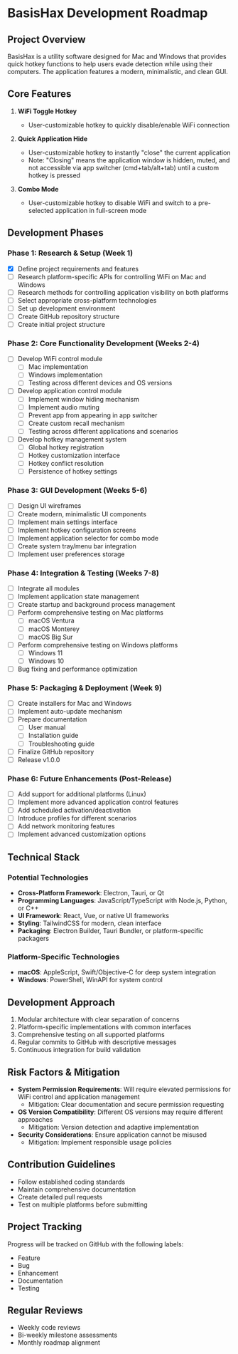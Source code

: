 # BasisHax Development Roadmap

## Project Overview
BasisHax is a utility software designed for Mac and Windows that provides quick hotkey functions to help users evade detection while using their computers. The application features a modern, minimalistic, and clean GUI.

## Core Features
1. **WiFi Toggle Hotkey**
   - User-customizable hotkey to quickly disable/enable WiFi connection
   
2. **Quick Application Hide**
   - User-customizable hotkey to instantly "close" the current application
   - Note: "Closing" means the application window is hidden, muted, and not accessible via app switcher (cmd+tab/alt+tab) until a custom hotkey is pressed
   
3. **Combo Mode**
   - User-customizable hotkey to disable WiFi and switch to a pre-selected application in full-screen mode

## Development Phases

### Phase 1: Research & Setup (Week 1)
- [x] Define project requirements and features
- [ ] Research platform-specific APIs for controlling WiFi on Mac and Windows
- [ ] Research methods for controlling application visibility on both platforms
- [ ] Select appropriate cross-platform technologies
- [ ] Set up development environment
- [ ] Create GitHub repository structure
- [ ] Create initial project structure

### Phase 2: Core Functionality Development (Weeks 2-4)
- [ ] Develop WiFi control module
  - [ ] Mac implementation
  - [ ] Windows implementation
  - [ ] Testing across different devices and OS versions
- [ ] Develop application control module
  - [ ] Implement window hiding mechanism
  - [ ] Implement audio muting
  - [ ] Prevent app from appearing in app switcher
  - [ ] Create custom recall mechanism
  - [ ] Testing across different applications and scenarios
- [ ] Develop hotkey management system
  - [ ] Global hotkey registration
  - [ ] Hotkey customization interface
  - [ ] Hotkey conflict resolution
  - [ ] Persistence of hotkey settings

### Phase 3: GUI Development (Weeks 5-6)
- [ ] Design UI wireframes
- [ ] Create modern, minimalistic UI components
- [ ] Implement main settings interface
- [ ] Implement hotkey configuration screens
- [ ] Implement application selector for combo mode
- [ ] Create system tray/menu bar integration
- [ ] Implement user preferences storage

### Phase 4: Integration & Testing (Weeks 7-8)
- [ ] Integrate all modules
- [ ] Implement application state management
- [ ] Create startup and background process management
- [ ] Perform comprehensive testing on Mac platforms
  - [ ] macOS Ventura
  - [ ] macOS Monterey
  - [ ] macOS Big Sur
- [ ] Perform comprehensive testing on Windows platforms
  - [ ] Windows 11
  - [ ] Windows 10
- [ ] Bug fixing and performance optimization

### Phase 5: Packaging & Deployment (Week 9)
- [ ] Create installers for Mac and Windows
- [ ] Implement auto-update mechanism
- [ ] Prepare documentation
  - [ ] User manual
  - [ ] Installation guide
  - [ ] Troubleshooting guide
- [ ] Finalize GitHub repository
- [ ] Release v1.0.0

### Phase 6: Future Enhancements (Post-Release)
- [ ] Add support for additional platforms (Linux)
- [ ] Implement more advanced application control features
- [ ] Add scheduled activation/deactivation
- [ ] Introduce profiles for different scenarios
- [ ] Add network monitoring features
- [ ] Implement advanced customization options

## Technical Stack

### Potential Technologies
- **Cross-Platform Framework**: Electron, Tauri, or Qt
- **Programming Languages**: JavaScript/TypeScript with Node.js, Python, or C++
- **UI Framework**: React, Vue, or native UI frameworks
- **Styling**: TailwindCSS for modern, clean interface
- **Packaging**: Electron Builder, Tauri Bundler, or platform-specific packagers

### Platform-Specific Technologies
- **macOS**: AppleScript, Swift/Objective-C for deep system integration
- **Windows**: PowerShell, WinAPI for system control

## Development Approach
1. Modular architecture with clear separation of concerns
2. Platform-specific implementations with common interfaces
3. Comprehensive testing on all supported platforms
4. Regular commits to GitHub with descriptive messages
5. Continuous integration for build validation

## Risk Factors & Mitigation
- **System Permission Requirements**: Will require elevated permissions for WiFi control and application management
  - Mitigation: Clear documentation and secure permission requesting
- **OS Version Compatibility**: Different OS versions may require different approaches
  - Mitigation: Version detection and adaptive implementation
- **Security Considerations**: Ensure application cannot be misused
  - Mitigation: Implement responsible usage policies

## Contribution Guidelines
- Follow established coding standards
- Maintain comprehensive documentation
- Create detailed pull requests
- Test on multiple platforms before submitting

## Project Tracking
Progress will be tracked on GitHub with the following labels:
- Feature
- Bug
- Enhancement
- Documentation
- Testing

## Regular Reviews
- Weekly code reviews
- Bi-weekly milestone assessments
- Monthly roadmap alignment 
